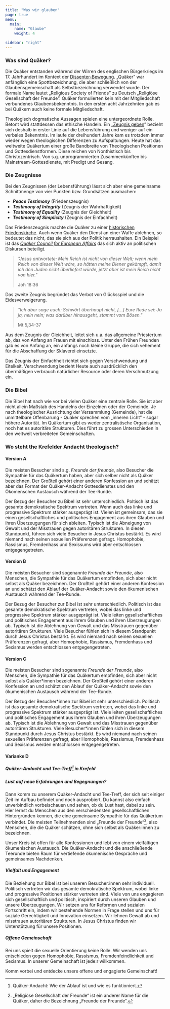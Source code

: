 ```yaml
---
title: "Was wir glauben"
page: true
menu:
  main:
    name: "Glaube"
    weight: 4

sidebar: "right"
---
```


### Was sind Quäker?


Die Quäker entstanden während der Wirren des englischen Bürgerkriegs im 17. Jahrhundert im Kontext der [Dissenter-Bewegung](https://de.wikipedia.org/wiki/Dissenter). „Quäker” war anfänglich eine Spottbezeichnung, die aber schließlich von der Glaubensgemeinschaft als Selbstbezeichnung verwendet wurde. Der formale Name lautet „Religious Society of Friends” zu Deutsch „Religiöse Gesellschaft der Freunde”. Quäker formulierten kein mit der Mitgliedschaft verbundenes Glaubensbekenntnis. In den ersten acht Jahrzehnten gab es bei Quäkern auch keine formale Mitgliedschaft.

Theologisch dogmatische Aussagen spielen eine untergeordnete Rolle. Betont wird stattdessen das ethische Handeln. Ein „[Zeugnis geben](https://de.wikipedia.org/wiki/Qu%C3%A4kerzeugnis)” bezieht sich deshalb in erster Linie auf die Lebensführung und weniger auf ein verbales Bekenntnis. Im laufe der dreihundert Jahre kam es trotzdem immer wieder wegen theologischen Differenzen zu Aufspaltungen. Heute hat das weltweite Quäkertum einer große Bandbreite von Theologischen Positionen und Gottesdienstformen. Diese reichen von Nonthistisch bis Christozentrisch. Von s.g. unprogrammierten  Zusammenkünften bis Mainstream-Gottesdienste, mit Predigt und Gesang.

### Die Zeugnisse

Bei den Zeugnissen (der Lebensführung) lässt sich aber eine gemeinsame Schnittmenge von vier Punkten bzw. Grundsätzen ausmachen:

- ***Peace Testimony*** (Friedenszeugnis)
- ***Testimony of Integrity*** (Zeugnis der Wahrhaftigkeit)
- ***Testimony of Equality*** (Zeugnis der Gleichheit)
- ***Testimony of Simplicity*** (Zeugnis der Einfachheit)

Das Friedenszeugnis machte die Quäker zu einer [historischen Friedenskirche](https://de.wikipedia.org/wiki/Friedenskirche_(Konfession)). Auch wenn Quäker den Dienst an einer Waffe ablehnen, so bedeutet das nicht, das sie sich aus der Politik herraushalten. Ein Beispiel ist das *[Quaker Council for European Affairs](https://www.qcea.org/)* das sich aktiv an politischen Diskursen beteiligt.

> *"Jesus antwortete: Mein Reich ist nicht von dieser Welt; wenn mein Reich von dieser Welt wäre, so hätten meine Diener gekämpft, damit ich den Juden nicht überliefert würde, jetzt aber ist mein Reich nicht von hier."*
>
> Joh 18:36

Das zweite Zeugnis begründet das Verbot von Glücksspiel und die Eidesverweigerung.

> *"Ich aber sage euch: Schwört überhaupt nicht, [...] Eure Rede sei: Ja ja, nein nein; was darüber hinausgeht, stammt vom Bösen."*
>
> Mt 5,34-37

Aus dem Zeugnis der Gleichheit, leitet sich u.a. das allgemeine Priestertum ab, das von Anfang an Frauen mit einschloss. Unter den Frühen Freunden gab es von Anfang an, ein anfangs noch kleine Gruppe, die sich vehement für die Abschaffung der Sklaverei einsetzte.

Das Zeugnis der Einfachheit richtet sich gegen Verschwendung und Eitelkeit. Verschwendung bezieht Heute auch ausdrücklich den übermäßigen verbrauch natürlicher Resource oder deren Verschmutzung ein.


### Die Bibel

Die Bibel hat nach wie vor bei vielen Quäker eine zentrale Rolle. Sie ist aber nicht allein Maßstab des Handelns der Einzelnen oder der Gemeinde. Je nach theologischer Ausrichtung der Versammlung (Gemeinde), hat die unmittelbare Offenbarung - Quäker sprechen vom „inneren Licht” - sogar höhere Autorität. Im Quäkertum gibt es weder zentralistische Organisation, noch hat es autoritäre Strukturen. Dies führt zu grossen Unterschieden in den weltweit verbreiteten Gemeinschaften.


### Wo steht the Krefelder Andacht theologisch?

#### Version A

Die meisten Besucher sind s.g. *Freunde der freunde*, also Besucher die Sympathie für das Quäkertum haben, aber sich selber nicht als Quäker bezeichnen. Der Großteil gehört einer anderen Konfession an und schätzt aber das Format der Quäker-Andacht Gottesdienstes und den Ökomenschen Austausch während der Tee-Runde.

Der Bezug der Besucher zu Bibel ist sehr unterschiedlich. Poltisch ist das gesamte demokratische Spektrum vertreten. Wenn auch das linke und progressive Spektrum stärker ausgeprägt ist. Vielen ist gemeinsam, das sie einen gesellschaftliches und politisches Engagement aus ihren Glauben und ihren Überzeugungen für sich ableiten. Typisch ist die Abneigung von Gewalt und der Misstrauen gegen autoritären Strukturen. In diesen Standpunkt, führen sich viele Besucher in Jesus Christus bestärkt. Es wird niemand nach seinen sexuellen Präferenzen gefragt. Homophobie, Rassismus, Fremdenhass und Sexissums wird aber entschlossen entgegengetreten.

#### Version B

Die meisten Besucher sind sogenannte *Freunde der Freunde*, also Menschen, die Sympathie für das Quäkertum empfinden, sich aber nicht selbst als Quäker bezeichnen. Der Großteil gehört einer anderen Konfession an und schätzt den Ablauf der Quäker-Andacht sowie den ökumenischen Austausch während der Tee-Runde.

Der Bezug der Besucher zur Bibel ist sehr unterschiedlich. Politisch ist das gesamte demokratische Spektrum vertreten, wobei das linke und progressive Spektrum stärker ausgeprägt ist. Viele leiten gesellschaftliches und politisches Engagement aus ihrem Glauben und ihren Überzeugungen ab. Typisch ist die Ablehnung von Gewalt und das Misstrauen gegenüber autoritären Strukturen. Viele Besucher fühlen sich in diesem Standpunkt durch Jesus Christus bestärkt. Es wird niemand nach seinen sexuellen Präferenzen gefragt, aber Homophobie, Rassismus, Fremdenhass und Sexismus werden entschlossen entgegengetreten.

#### Version C

Die meisten Besucher sind sogenannte *Freunde der Freunde*, also Menschen, die Sympathie für das Quäkertum empfinden, sich aber nicht selbst als Quäker\*innen bezeichnen. Der Großteil gehört einer anderen Konfession an und schätzt den Ablauf der Quäker-Andacht sowie den ökumenischen Austausch während der Tee-Runde.

Der Bezug der Besucher\*innen zur Bibel ist sehr unterschiedlich. Politisch ist das gesamte demokratische Spektrum vertreten, wobei das linke und progressive Spektrum stärker ausgeprägt ist. Viele leiten gesellschaftliches und politisches Engagement aus ihrem Glauben und ihren Überzeugungen ab. Typisch ist die Ablehnung von Gewalt und das Misstrauen gegenüber autoritären Strukturen. Viele Besucher*innen fühlen sich in diesem Standpunkt durch Jesus Christus bestärkt. Es wird niemand nach seinen sexuellen Präferenzen gefragt, aber Homophobie, Rassismus, Fremdenhass und Sexismus werden entschlossen entgegengetreten.

#### Varianke D


##### Quäker-Andacht und Tee-Treff[^foot-02] in Krefeld

##### Lust auf neue Erfahrungen und Begegnungen?

Dann komm zu unserem Quäker-Andacht und Tee-Treff, der sich seit einiger Zeit im Aufbau befindet und noch ausprobiert. Du kannst also einfach unverbindlich vorbeischauen und sehen, ob du Lust hast, dabei zu sein. Hier lernst du Menschen aus den verschiedensten gesellschaftlichen Hintergründen kennen, die eine gemeinsame Sympathie für das Quäkertum verbindet. Die meisten Teilnehmenden sind „Freunde der Freunde“[^foot-01], also Menschen, die die Quäker schätzen, ohne sich selbst als Quäker:innen zu bezeichnen.

Unser Kreis ist offen für alle Konfessionen und lebt von einem vielfältigen ökumenischen Austausch. Die Quäker-Andacht und die anschließende Teerunde bieten Raum für vertiefende ökumenische Gespräche und gemeinsames Nachdenken.

##### Vielfalt und Engagement

Die Beziehung zur Bibel ist bei unseren Besucher:innen sehr individuell. Politisch vertreten wir das gesamte demokratische Spektrum, wobei linke und progressive Positionen stärker vertreten sind. Viele von uns engagieren sich gesellschaftlich und politisch, inspiriert durch unseren Glauben und unsere Überzeugungen. Wir setzen uns für Reformen und sozialen Fortschritt ein, indem wir bestehende Normen in Frage stellen und uns für soziale Gerechtigkeit und Innovation einsetzen. Wir lehnen Gewalt ab und misstrauen autoritären Strukturen. In Jesus Christus finden wir Unterstützung für unsere Positionen.

##### Offene Gemeinschaft

Bei uns spielt die sexuelle Orientierung keine Rolle. Wir wenden uns entschieden gegen Homophobie, Rassismus, Fremdenfeindlichkeit und Sexismus. In unserer Gemeinschaft ist jede:r willkommen.

Komm vorbei und entdecke unsere offene und engagierte Gemeinschaft!


[^foot-01]: „Religiöse Gesellschaft der Freunde“ ist ein anderer Name für die Quäker, daher die Bezeichnung „Freunde der Freunde“.

[^foot-02]: Quäker-Andacht: Wie der Ablauf ist und wie es funktioniert.